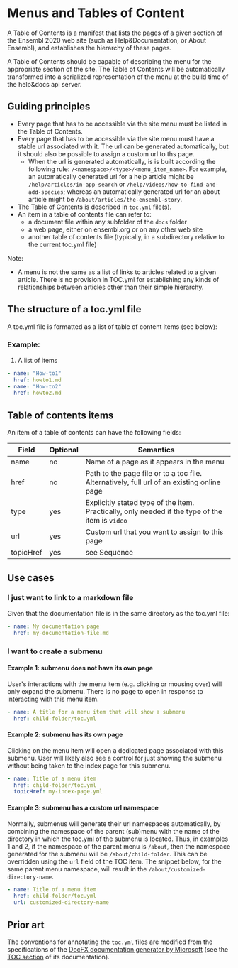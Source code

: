 # Menus and Tables of Content

A Table of Contents is a manifest that lists the pages of a given section of the Ensembl 2020 web site (such as Help&Documentation, or About Ensembl), and establishes the hierarchy of these pages.

A Table of Contents should be capable of describing the menu for the appropriate section of the site. The Table of Contents will be automatically transformed into a serialized representation of the menu at the build time of the help&docs api server. 


## Guiding principles

- Every page that has to be accessible via the site menu must be listed in the Table of Contents.
- Every page that has to be accessible via the site menu must have a stable url associated with it. The url can be generated automatically, but it should also be possible to assign a custom url to ths page.
  - When the url is generated automatically, is is built according the following rule:
    `/<namespace>/<type>/<menu_item_name>`. For example, an automatically generated url for a help article might be `/help/articles/in-app-search` or `/help/videos/how-to-find-and-add-species`; whereas an automatically generated url for an about article might be `/about/articles/the-ensembl-story`.
- The Table of Contents is described in `toc.yml` file(s).
- An item in a table of contents file can refer to:
  - a document file within any subfolder of the `docs` folder
  - a web page, either on ensembl.org or on any other web site
  - another table of contents file (typically, in a subdirectory relative to the current toc.yml file)


Note:
- A menu is not the same as a list of links to articles related to a given article. There is no provision in TOC.yml for establishing any kinds of relationships between articles other than their simple hierarchy.


## The structure of a toc.yml file

A toc.yml file is formatted as a list of table of content items (see below):

### Example:

1. A list of items

```yml
- name: "How-to1"
  href: howto1.md
- name: "How-to2"
  href: howto2.md
```

## Table of contents items

An item of a table of contents can have the following fields:

| Field      | Optional | Semantics                         |
|------------|----------|-------------------------------------|
| name       | no       | Name of a page as it appears in the menu
| href       | no       | Path to the page file or to a toc file. Alternatively, full url of an existing online page
| type       | yes      | Explicitly stated type of the item. Practically, only needed if the type of the item is `video`
| url        | yes      | Custom url that you want to assign to this page
| topicHref  | yes      | see Sequence


## Use cases

### I just want to link to a markdown file

Given that the documentation file is in the same directory as the toc.yml file:

```yml
- name: My documentation page
  href: my-documentation-file.md
```

### I want to create a submenu 

#### Example 1: submenu does not have its own page

User's interactions with the menu item (e.g. clicking or mousing over) will only expand the submenu. There is no page to open in response to interacting with this menu item.

```yml
- name: A title for a menu item that will show a submenu
  href: child-folder/toc.yml
```

#### Example 2: submenu has its own page

Clicking on the menu item will open a dedicated page associated with this submenu. User will likely also see a control for just showing the submenu without being taken to the index page for this submenu.

```yml
- name: Title of a menu item
  href: child-folder/toc.yml
  topicHref: my-index-page.yml
```

#### Example 3: submenu has a custom url namespace

Normally, submenus will generate their url namespaces automatically, by combining the namespace of the parent (sub)menu with the name of the directory in which the toc.yml of the submenu is located. Thus, in examples 1 and 2, if the namespace of the parent menu is `/about`, then the namespace generated for the submenu will be `/about/child-folder`. This can be overridden using the `url` field of the TOC item. The snippet below, for the same parent menu namespace, will result in the `/about/customized-directory-name`.

```yml
- name: Title of a menu item
  href: child-folder/toc.yml
  url: customized-directory-name
```


## Prior art
The conventions for annotating the `toc.yml` files are modified from the specifications of the [DocFX documentation generator by Microsoft](https://dotnet.github.io/docfx/tutorial/intro_toc.html) (see the [TOC section](https://dotnet.github.io/docfx/tutorial/intro_toc.html) of its documentation).
